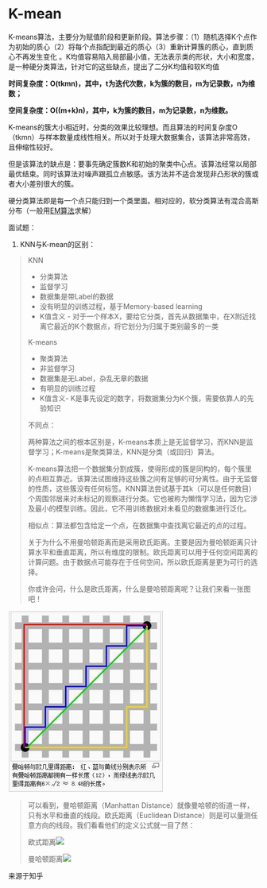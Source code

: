 # K-mean

K-means算法，主要分为赋值阶段和更新阶段。算法步骤：（1）随机选择K个点作为初始的质心（2）将每个点指配到最近的质心（3）重新计算簇的质心，直到质心不再发生变化 。K均值容易陷入局部最小值，无法表示类的形状，大小和宽度，是一种硬分类算法，针对它的这些缺点，提出了二分K均值和软K均值

**时间复杂度：O\(tkmn\)，其中，t为迭代次数，k为簇的数目，m为记录数，n为维数；**

**空间复杂度：O\(\(m+k\)n\)，其中，k为簇的数目，m为记录数，n为维数。**

K-means的簇大小相近时，分类的效果比较理想。而且算法的时间复杂度O（tkmn）与样本数量成线性相关。所以对于处理大数据集合，该算法非常高效，且伸缩性较好。

但是该算法的缺点是：要事先确定簇数K和初始的聚类中心点。该算法经常以局部最优结束。同时该算法对噪声跟孤立点敏感。该方法并不适合发现非凸形状的簇或者大小差别很大的簇。

硬分类算法即是每一个点只能归到一个类里面。相对应的，软分类算法有混合高斯分布（一般用[EM算法](expectation-maximisation.md)求解）

面试题：

1. KNN与K-mean的区别：

> KNN
>
> * 分类算法
> * 监督学习
> * 数据集是带Label的数据
> * 没有明显的训练过程，基于Memory-based learning
> * K值含义 - 对于一个样本X，要给它分类，首先从数据集中，在X附近找离它最近的K个数据点，将它划分为归属于类别最多的一类
>
> K-means
>
> * 聚类算法
> * 非监督学习
> * 数据集是无Label，杂乱无章的数据
> * 有明显的训练过程
> * K值含义- K是事先设定的数字，将数据集分为K个簇，需要依靠人的先验知识
>
> 不同点：
>
> 两种算法之间的根本区别是，K-means本质上是无监督学习，而KNN是监督学习；K-means是聚类算法，KNN是分类（或回归）算法。
>
> K-means算法把一个数据集分割成簇，使得形成的簇是同构的，每个簇里的点相互靠近。该算法试图维持这些簇之间有足够的可分离性。由于无监督的性质，这些簇没有任何标签。KNN算法尝试基于其k（可以是任何数目）个周围邻居来对未标记的观察进行分类。它也被称为懒惰学习法，因为它涉及最小的模型训练。因此，它不用训练数据对未看见的数据集进行泛化。
>
> 相似点：算法都包含给定一个点，在数据集中查找离它最近的点的过程。
>
> 关于为什么不用曼哈顿距离而是采用欧氏距离。主要是因为曼哈顿距离只计算水平和垂直距离，所以有维度的限制。欧氏距离可以用于任何空间距离的计算问题。由于数据点可能存在于任何空间，所以欧氏距离是更为可行的选择。
>
> 你或许会问，什么是欧氏距离，什么是曼哈顿距离呢？让我们来看一张图吧！

![](../../.gitbook/assets/image%20%2852%29.png)

> 可以看到，曼哈顿距离（Manhattan Distance）就像曼哈顿的街道一样，只有水平和垂直的线段。欧氏距离（Euclidean Distance）则是可以量测任意方向的线段。我们看看他们的定义公式就一目了然：
>
> 欧式距离![](https://pic3.zhimg.com/80/v2-cdf0ee4db676d4a492945d18d077ea3a_hd.jpg)
>
> 曼哈顿距离![](https://pic1.zhimg.com/80/v2-4d9356fefb60b165dffc619fa16415bc_hd.jpg)

来源于知乎



